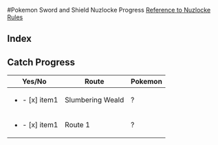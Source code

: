 #Pokemon Sword and Shield Nuzlocke Progress
[Reference to Nuzlocke Rules](https://github.com/Tonylaats/Nuzlocke-Sword-and-Shield/blob/main/Rules.md)

## Index


## Catch Progress
| Yes/No | Route | Pokemon
|----|--------|--------|
| <ul><li>- [x] item1</li></ul> | Slumbering Weald | ?
| <ul><li>- [x] item1</li></ul> | Route 1 | ?
